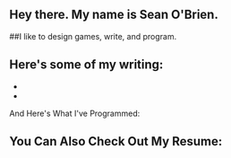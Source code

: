 ## Hey there. My name is Sean O'Brien.
##I like to design games, write, and program.

Here's some of my writing:
-
-
-

And Here's What I've Programmed:


You Can Also Check Out My Resume:
-
